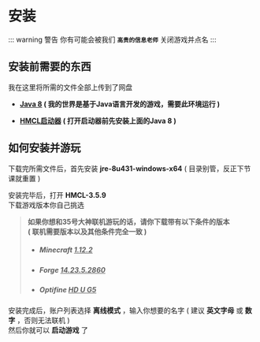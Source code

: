 # 安装

::: warning 警告
你有可能会被我们 **`高贵的信息老师`** 关闭游戏并点名
:::

## 安装前需要的东西

我在这里将所需的文件全部上传到了网盘

- **[Java 8](https://pan.huang1111.cn/s/laqgjIL) ( 我的世界是基于Java语言开发的游戏，需要此环境运行 )**

- **[HMCL启动器](https://pan.huang1111.cn/s/zMeW4hM) ( 打开启动器前先安装上面的Java 8 )**


## 如何安装并游玩

下载完所需文件后，首先安装 **jre-8u431-windows-x64** ( 目录别管，反正下节课就重置 )

安装完毕后，打开 **HMCL-3.5.9**<br>下载游戏版本你自己挑选

> **如果你想和35号大神联机游玩的话，请你下载带有以下条件的版本<br>( 联机需要版本以及其他条件完全一致 )**
>
> - ##### Minecraft <u>1.12.2</u>
>
> - ##### Forge <u>14.23.5.2860</u>
>
> - ##### Optifine <u>HD U G5</u>

安装完成后，账户列表选择 **离线模式** ，输入你想要的名字 ( 建议 **英文字母** 或 **数字** ，否则无法联机 )<br>然后你就可以 **启动游戏** 了